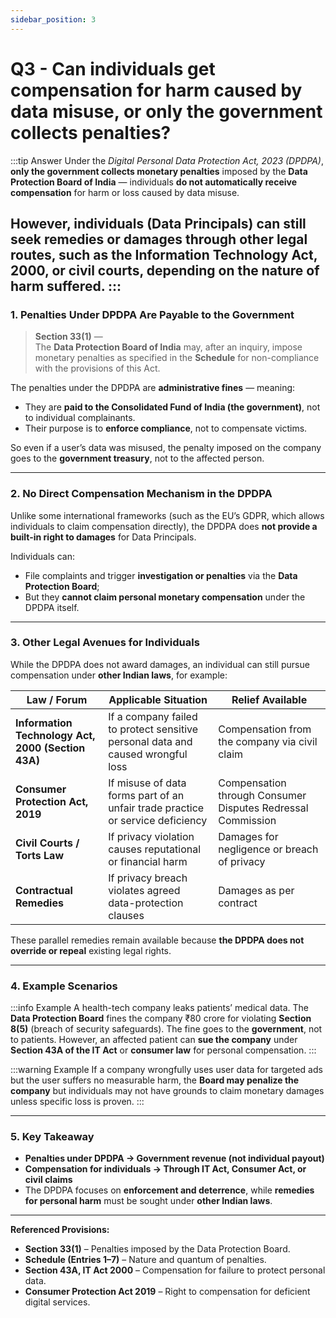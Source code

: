 ```yaml
---
sidebar_position: 3
---
```




# Q3 - Can individuals get compensation for harm caused by data misuse, or only the government collects penalties?

:::tip Answer 
Under the *Digital Personal Data Protection Act, 2023 (DPDPA)*, **only the government collects monetary penalties** imposed by the **Data Protection Board of India** — individuals **do not automatically receive compensation** for harm or loss caused by data misuse.  

However, individuals (Data Principals) can still **seek remedies or damages** through **other legal routes**, such as the **Information Technology Act, 2000**, or **civil courts**, depending on the nature of harm suffered.
:::
---

### **1. Penalties Under DPDPA Are Payable to the Government**

> **Section 33(1)** —  
> The **Data Protection Board of India** may, after an inquiry, impose monetary penalties as specified in the **Schedule** for non-compliance with the provisions of this Act.  

The penalties under the DPDPA are **administrative fines** — meaning:
- They are **paid to the Consolidated Fund of India (the government)**, not to individual complainants.  
- Their purpose is to **enforce compliance**, not to compensate victims.  

So even if a user’s data was misused, the penalty imposed on the company goes to the **government treasury**, not to the affected person.

---

### **2. No Direct Compensation Mechanism in the DPDPA**

Unlike some international frameworks (such as the EU’s GDPR, which allows individuals to claim compensation directly), the DPDPA does **not provide a built-in right to damages** for Data Principals.  

Individuals can:
- File complaints and trigger **investigation or penalties** via the **Data Protection Board**;  
- But they **cannot claim personal monetary compensation** under the DPDPA itself.

---

### **3. Other Legal Avenues for Individuals**

While the DPDPA does not award damages, an individual can still pursue compensation under **other Indian laws**, for example:

| **Law / Forum** | **Applicable Situation** | **Relief Available** |
|------------------|--------------------------|-----------------------|
| **Information Technology Act, 2000 (Section 43A)** | If a company failed to protect sensitive personal data and caused wrongful loss | Compensation from the company via civil claim |
| **Consumer Protection Act, 2019** | If misuse of data forms part of an unfair trade practice or service deficiency | Compensation through Consumer Disputes Redressal Commission |
| **Civil Courts / Torts Law** | If privacy violation causes reputational or financial harm | Damages for negligence or breach of privacy |
| **Contractual Remedies** | If privacy breach violates agreed data-protection clauses | Damages as per contract |

These parallel remedies remain available because **the DPDPA does not override or repeal** existing legal rights.

---

### **4. Example Scenarios**

:::info Example
A health-tech company leaks patients’ medical data. The **Data Protection Board** fines the company ₹80 crore for violating **Section 8(5)** (breach of security safeguards). The fine goes to the **government**, not to patients. However, an affected patient can **sue the company** under **Section 43A of the IT Act** or **consumer law** for personal compensation.
:::

:::warning Example
If a company wrongfully uses user data for targeted ads but the user suffers no measurable harm, the **Board may penalize the company** but individuals may not have grounds to claim monetary damages unless specific loss is proven.
:::

---

### **5. Key Takeaway**

- **Penalties under DPDPA → Government revenue (not individual payout)**  
- **Compensation for individuals → Through IT Act, Consumer Act, or civil claims**  
- The DPDPA focuses on **enforcement and deterrence**, while **remedies for personal harm** must be sought under **other Indian laws**.

---

**Referenced Provisions:**  
- **Section 33(1)** – Penalties imposed by the Data Protection Board.  
- **Schedule (Entries 1–7)** – Nature and quantum of penalties.  
- **Section 43A, IT Act 2000** – Compensation for failure to protect personal data.  
- **Consumer Protection Act 2019** – Right to compensation for deficient digital services.  